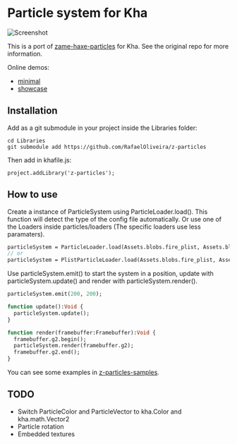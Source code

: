 # Particle system for Kha

![Screenshot](https://raw.githubusercontent.com/RafaelOliveira/z-particles/master/screenshot.jpg)

This is a port of [zame-haxe-particles](https://github.com/restorer/zame-haxe-particles) for Kha. See the original repo for more information.

Online demos:
* [minimal](http://sudoestegames.com/play/z-particles/minimal)
* [showcase](http://sudoestegames.com/play/z-particles/showcase)

## Installation
Add as a git submodule in your project inside the Libraries folder:
```
cd Libraries
git submodule add https://github.com/RafaelOliveira/z-particles
```
Then add in khafile.js:
```
project.addLibrary('z-particles');
```
## How to use
Create a instance of ParticleSystem using ParticleLoader.load(). This function will detect the type of the config file automatically. Or use one of the Loaders inside particles/loaders (The specific loaders use less paramaters).  
```haxe
particleSystem = ParticleLoader.load(Assets.blobs.fire_plist, Assets.blobs.fire_plistName, Assets.images.fire);	
// or
particleSystem = PlistParticleLoader.load(Assets.blobs.fire_plist, Assets.images.fire);	
```
Use particleSystem.emit() to start the system in a position, update with particleSystem.update() and render with particleSystem.render().
```haxe
particleSystem.emit(200, 200);

function update():Void {
  particleSystem.update();
}

function render(framebuffer:Framebuffer):Void {
  framebuffer.g2.begin();
  particleSystem.render(framebuffer.g2);
  framebuffer.g2.end();
}
```

You can see some examples in [z-particles-samples](https://github.com/RafaelOliveira/z-particles-samples).

## TODO
* Switch ParticleColor and ParticleVector to kha.Color and kha.math.Vector2
* Particle rotation
* Embedded textures
